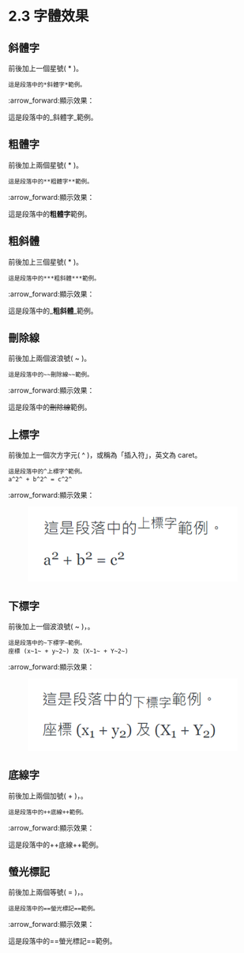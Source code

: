 # 2.3 字體效果

## 斜體字

前後加上一個星號( \* )。

```
這是段落中的*斜體字*範例。
```

:arrow\_forward:顯示效果：

這是段落中的_斜體字_範例。

## 粗體字

前後加上兩個星號( \* )。

```
這是段落中的**粗體字**範例。
```

:arrow\_forward:顯示效果：

這是段落中的**粗體字**範例。

## 粗斜體

前後加上三個星號( \* )。

```
這是段落中的***粗斜體***範例。
```

:arrow\_forward:顯示效果：

這是段落中的_**粗斜體**_範例。

## 刪除線

前後加上兩個波浪號( \~ )。

```
這是段落中的~~刪除線~~範例。
```

:arrow\_forward:顯示效果：

這是段落中的~~刪除線~~範例。

## 上標字

前後加上一個次方字元( ^ )，或稱為「插入符」，英文為 caret。

```
這是段落中的^上標字^範例。  
a^2^ + b^2^ = c^2^
```

:arrow\_forward:顯示效果：

<figure><img src="../.gitbook/assets/sup-1.png" alt=""><figcaption></figcaption></figure>

## 下標字

前後加上一個波浪號( \~ )，。

```
這是段落中的~下標字~範例。  
座標 (x~1~ + y~2~) 及 (X~1~ + Y~2~) 
```

:arrow\_forward:顯示效果：

<figure><img src="../.gitbook/assets/sub-1.png" alt=""><figcaption></figcaption></figure>

## 底線字

前後加上兩個加號( + )，。

```
這是段落中的++底線++範例。
```

:arrow\_forward:顯示效果：

這是段落中的++底線++範例。

## 螢光標記

前後加上兩個等號( = )，。

```
這是段落中的==螢光標記==範例。
```

:arrow\_forward:顯示效果：

這是段落中的==螢光標記==範例。
